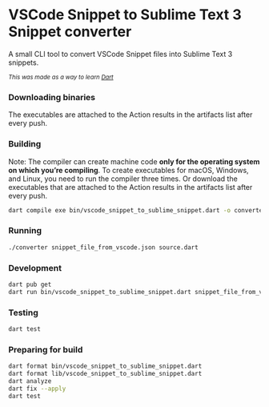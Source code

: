 VSCode Snippet to Sublime Text 3 Snippet converter
==================================================

A small CLI tool to convert VSCode Snippet files into Sublime Text 3 snippets.

<small><i>This was made as a way to learn [Dart](https://dart.dev/)</i></small>

### Downloading binaries

The executables are attached to the Action results in the artifacts list after every push.

### Building

Note: The compiler can create machine code **only for the operating system on which you’re compiling**. To create executables for macOS, Windows, and Linux, you need to run the compiler three times. Or download the executables that are attached to the Action results in the artifacts list after every push.

```sh
dart compile exe bin/vscode_snippet_to_sublime_snippet.dart -o converter
```

### Running

```sh
./converter snippet_file_from_vscode.json source.dart
```

### Development

```sh
dart pub get
dart run bin/vscode_snippet_to_sublime_snippet.dart snippet_file_from_vscode.json source.dart
```

### Testing

```sh
dart test
```

### Preparing for build

```sh
dart format bin/vscode_snippet_to_sublime_snippet.dart
dart format lib/vscode_snippet_to_sublime_snippet.dart
dart analyze
dart fix --apply
dart test
```
